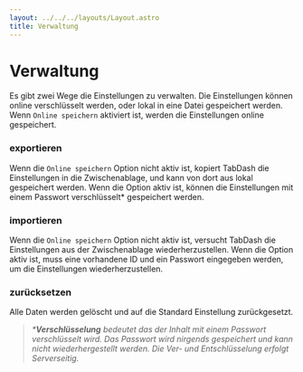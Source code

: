 ```yaml
---
layout: ../../../layouts/Layout.astro
title: Verwaltung
---
```


# Verwaltung

Es gibt zwei Wege die Einstellungen zu verwalten. Die Einstellungen können online verschlüsselt werden, oder lokal in eine Datei gespeichert werden. Wenn `Online speichern` aktiviert ist, werden die Einstellungen online gespeichert.

### exportieren

Wenn die `Online speichern` Option nicht aktiv ist, kopiert TabDash die Einstellungen in die Zwischenablage, und kann von dort aus lokal gespeichert werden. Wenn die Option aktiv ist, können die Einstellungen mit einem Passwort verschlüsselt\* gespeichert werden.

### importieren

Wenn die `Online speichern` Option nicht aktiv ist, versucht TabDash die Einstellungen aus der Zwischenablage wiederherzustellen. Wenn die Option aktiv ist, muss eine vorhandene ID und ein Passwort eingegeben werden, um die Einstellungen wiederherzustellen.

### zurücksetzen

Alle Daten werden gelöscht und auf die Standard Einstellung zurückgesetzt.

> _\***Verschlüsselung** bedeutet das der Inhalt mit einem Passwort verschlüsselt wird. Das Passwort wird nirgends gespeichert und kann nicht wiederhergestellt werden. Die Ver- und Entschlüsselung erfolgt Serverseitig._
